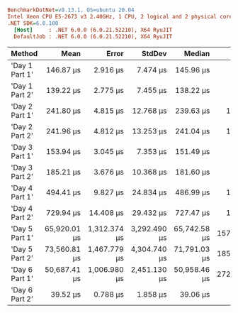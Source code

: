 ``` ini

BenchmarkDotNet=v0.13.1, OS=ubuntu 20.04
Intel Xeon CPU E5-2673 v3 2.40GHz, 1 CPU, 2 logical and 2 physical cores
.NET SDK=6.0.100
  [Host]     : .NET 6.0.0 (6.0.21.52210), X64 RyuJIT
  DefaultJob : .NET 6.0.0 (6.0.21.52210), X64 RyuJIT


```
|         Method |         Mean |        Error |       StdDev |       Median |     Gen 0 |     Gen 1 |     Gen 2 | Allocated |
|--------------- |-------------:|-------------:|-------------:|-------------:|----------:|----------:|----------:|----------:|
| &#39;Day 1 Part 1&#39; |    146.87 μs |     2.916 μs |     7.474 μs |    145.96 μs |    5.6152 |    2.6855 |         - |     89 KB |
| &#39;Day 1 Part 2&#39; |    139.22 μs |     2.775 μs |     7.455 μs |    138.22 μs |    5.6152 |    2.6855 |         - |     89 KB |
| &#39;Day 2 Part 1&#39; |    241.80 μs |     4.815 μs |    12.768 μs |    239.63 μs |   13.9160 |    6.8359 |         - |    216 KB |
| &#39;Day 2 Part 2&#39; |    241.96 μs |     4.812 μs |    13.253 μs |    241.04 μs |   14.1602 |    6.8359 |         - |    224 KB |
| &#39;Day 3 Part 1&#39; |    153.94 μs |     3.045 μs |     7.353 μs |    151.49 μs |    4.8828 |    2.4414 |         - |     75 KB |
| &#39;Day 3 Part 2&#39; |    185.21 μs |     3.676 μs |    10.368 μs |    181.60 μs |    9.5215 |    4.6387 |         - |    146 KB |
| &#39;Day 4 Part 1&#39; |    494.41 μs |     9.827 μs |    24.834 μs |    486.99 μs |   15.6250 |    7.8125 |         - |    244 KB |
| &#39;Day 4 Part 2&#39; |    729.94 μs |    14.408 μs |    29.432 μs |    727.47 μs |   15.6250 |    7.8125 |         - |    244 KB |
| &#39;Day 5 Part 1&#39; | 65,920.01 μs | 1,312.374 μs | 3,292.490 μs | 65,742.58 μs | 1571.4286 | 1142.8571 |  428.5714 | 19,839 KB |
| &#39;Day 5 Part 2&#39; | 73,560.81 μs | 1,467.779 μs | 4,304.740 μs | 71,791.03 μs | 1857.1429 | 1000.0000 | 1000.0000 | 33,071 KB |
| &#39;Day 6 Part 1&#39; | 50,687.41 μs | 1,006.980 μs | 2,451.130 μs | 50,958.46 μs | 2727.2727 | 2545.4545 | 2090.9091 | 26,911 KB |
| &#39;Day 6 Part 2&#39; |     39.52 μs |     0.788 μs |     1.858 μs |     39.06 μs |    1.3428 |    0.6714 |         - |     21 KB |
